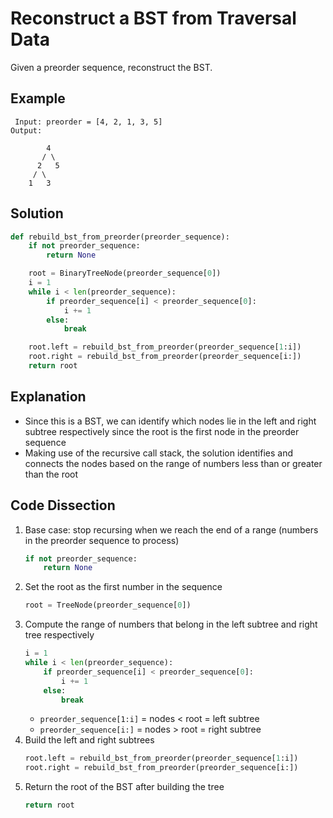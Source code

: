 # Reconstruct a BST from Traversal Data
Given a preorder sequence, reconstruct the BST.

## Example
```
 Input: preorder = [4, 2, 1, 3, 5]
Output:

        4
       / \
      2   5
     / \
    1   3
```

## Solution
```python
def rebuild_bst_from_preorder(preorder_sequence):
    if not preorder_sequence:
        return None

    root = BinaryTreeNode(preorder_sequence[0])
    i = 1
    while i < len(preorder_sequence):
        if preorder_sequence[i] < preorder_sequence[0]:
            i += 1
        else:
            break

    root.left = rebuild_bst_from_preorder(preorder_sequence[1:i])
    root.right = rebuild_bst_from_preorder(preorder_sequence[i:])
    return root
```

## Explanation
* Since this is a BST, we can identify which nodes lie in the left and right subtree respectively since the root is the first node in the preorder sequence
* Making use of the recursive call stack, the solution identifies and connects the nodes based on the range of numbers less than or greater than the root

## Code Dissection
1. Base case: stop recursing when we reach the end of a range (numbers in the preorder sequence to process)
    ```python
    if not preorder_sequence:
        return None
    ```
2. Set the root as the first number in the sequence
    ```python
    root = TreeNode(preorder_sequence[0])
    ```
3. Compute the range of numbers that belong in the left subtree and right tree respectively
    ```python
    i = 1
    while i < len(preorder_sequence):
        if preorder_sequence[i] < preorder_sequence[0]:
            i += 1
        else:
            break
    ```
    * `preorder_sequence[1:i]` = nodes < root = left subtree
    * `preorder_sequence[i:]` = nodes > root = right subtree
4. Build the left and right subtrees
    ```python
    root.left = rebuild_bst_from_preorder(preorder_sequence[1:i])
    root.right = rebuild_bst_from_preorder(preorder_sequence[i:])
    ```
5. Return the root of the BST after building the tree
    ```python
    return root
    ```